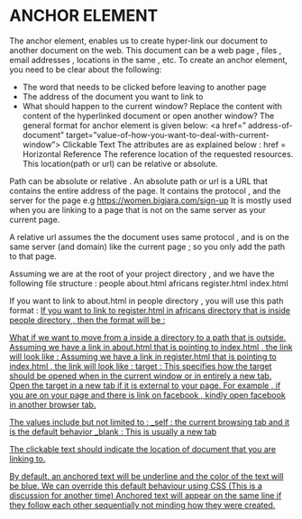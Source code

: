 # ANCHOR ELEMENT 
The anchor element, enables us to create hyper-link our document to another document on the web.
This document can be a web page , files , email addresses , locations in the same , etc.
To create an anchor element, you need to be clear about the following:
*	The word that needs to be clicked before leaving  to another page 
*	The address of the document you want to link to
*	What should happen to the current window? Replace the content with content of the hyperlinked document or open another window?
The general format for anchor element is given below:
<a href=” address-of-document” target=”value-of-how-you-want-to-deal-with-current-window”> Clickable Text </a> 
The attributes are as explained below : 
href = Horizontal Reference 
The reference location of the requested resources.
This location(path or url) can be relative or absolute.

Path can be absolute or relative .
An absolute path or url is a URL that contains the entire address of the page.
It contains the protocol , and the server for the page e.g https://women.bigjara.com/sign-up
It is mostly used when you are linking to a page that is not on the same server as your current page. 

A relative url assumes the the document uses same protocol , and  is on the same server (and domain) like the current page ; so you only add the path to that page.

Assuming we are at the root of your project directory , and we have the following file structure : 
people 
    about.html 
    africans 
        register.html 
index.html 

If you want to link to about.html in people directory , you will use this path format : 
<a href="/people/about.html">
If you want to link to register.html in africans directory that is inside people directory , then the format will be :
<a href="/people/aafricans/register.html">

What if we want to move from a inside a directory to a path that is outside.
Assuming we have a link in about.html that is pointing to index.html , the link will look like :
<a href="../index.html">
Assuming we have a link in register.html that is pointing to index.html , the link will look like :
<a href="../../index.html">
target : This specifies how the target should be opened when in the current window or in entirely a new tab.
Open the target in a new tab if it is external to your page. 
For example , if you are on your page and there is link on facebook , kindly open facebook in another browser tab.

The values include but not limited to :
_self : the current browsing tab and it is the default behavior 
_blank :  This is usually a new tab 


The clickable text should indicate the location of document that you are linking to. 

By default, an anchored text will be underline and the color of the text will be blue.
We can override this default behaviour using CSS (This is a discussion for another time)
Anchored text will appear on the same line if they follow each other sequentially not minding how they were created.

